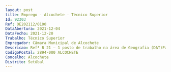 ```yaml
--- 
layout: post
title: Emprego - Alcochete - Técnico Superior
Id: 92303
Ref: OE202112/0100
DataAbertura: 2021-12-04
DataFecho: 2021-12-20
Trabalho: Técnico Superior
Empregador: Câmara Municipal de Alcochete
Descricao: Refª B 21 – 1 posto de trabalho na área de Geografia (DAT)Para além do quadro de competências e atribuições do Setor de Planeamento, Ambiente e Mobilidade (SPAM), no âmbito do Sistema de Informação Geográfica, é sua incumbência  Assegurar a obtenção de cartografia e respetiva atualização e a execução, interna ou externa, de levantamentos topográficos  Criar e manter atualizado um sistema de recolha, tratamento e gestão de informação geográfica de forma a dar resposta permanente às solicitações de entidades exteriores ou dos serviços autárquicos  Suportar os processos de elaboração e de revisão dos planos municipais de ordenamento do território e restantes instrumentos de gestão territorial  Estabelecer gradualmente, junto de cada serviço utilizador, núcleos SIG que funcionarão na dependência técnica do SPAM e na dependência funcional dos respetivos dirigentes, sem prejuízo da gestão centralizada do SIG municipal, designadamente ao nível da definição das estruturas de dados, da validação, acesso e segurança da informação e dos procedimentos de exploração  Propor os requisitos formais e técnicos a que deverão obedecer os projetos particulares de loteamento de forma a poderem ser incorporados no SIG, promovendo a respetiva vulgarização junto dos promotores  Promover as medidas técnicas, organizacionais e administrativas necessárias à mais ampla utilização, pelas instituições e os particulares, dos respetivos serviços e bases de informação, mediante taxas a estabelecer pela Câmara Municipal  Colaborar com os serviços de informática para melhor ajustar a infraestrutura tecnológica à otimização do funcionamento e exploração do SIG  Estabelecer, em articulação com os serviços de informática, as especificações técnicas de software específico de engenharia e projeto, de forma a assegurar a compatibilidade com o SIG municipal  Enquadrar as atividades de emissão de plantas de localização e de consultas informáticas ao PDMA  Enquadrar o processo de atribuição de designações toponímicas e numeração de polícia  Acompanhar e informar projetos de candidaturas a programas de investimentos públicos  Colaborar na execução de instrumentos de gestão territorial e de alocação de equipamentos como sejam a Carta Educativa, a Carta Social, a Carta da Saúde, a Carta Desportiva, a Carta do Ruído ou outros de natureza análoga  Manter ativo, atualizado e permanentemente disponível ao público o portal eletrónico de informação geográfica  Assegurar que todos os planos, estudos e projetos municipais nos domínios do ordenamento do território e urbanismo, das infraestruturas e dos equipamentos, bem como as intenções de intervenção territorial dos diversos serviços sejam obrigatoriamente incorporados no SIG para apoio às deliberações e decisões e à gestão municipal 
CodigoPostal: 2894-000 ALCOCHETE
Concelho: Alcochete
Distrito: Setúbal
--- 
```

